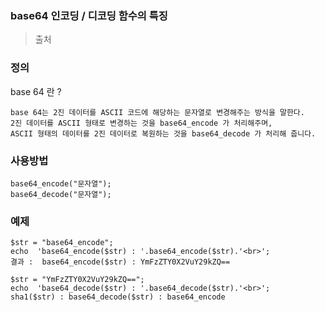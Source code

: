 ### base64 인코딩 / 디코딩 함수의 특징

> 출처



### 정의

base 64 란 ?

```
base 64는 2진 데이터를 ASCII 코드에 해당하는 문자열로 변경해주는 방식을 말한다.
2진 데이터를 ASCII 형태로 변경하는 것을 base64_encode 가 처리해주며,
ASCII 형태의 데이터를 2진 데이터로 복원하는 것을 base64_decode 가 처리해 줍니다.
```



### 사용방법

```
base64_encode("문자열");
base64_decode("문자열");
```



### 예제

```
$str = "base64_encode";
echo  'base64_encode($str) : '.base64_encode($str).'<br>';
결과 :  base64_encode($str) : YmFzZTY0X2VuY29kZQ==

$str = "YmFzZTY0X2VuY29kZQ==";
echo  'base64_decode($str) : '.base64_decode($str).'<br>';
sha1($str) : base64_decode($str) : base64_encode
```

